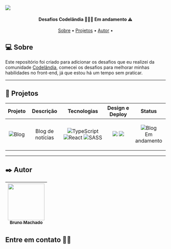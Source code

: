 <a href="https://github.com/brunomdrrosa/DesafiosCodelandia"><img src="https://i.imgur.com/m9XiavF.png"/></a>

<h4 align="center"> 
	Desafios Codelândia 👨🏻‍💻 Em andamento ⚠️
</h4>

<p align="center">
 <a href="#-sobre">Sobre</a> •
 <a href="#-projetos">Projetos</a> •
 <a href="#%EF%B8%8F-autor">Autor</a> • 
</p>

## 💻 Sobre

Este repositório foi criado para adicionar os desafios que eu realizei da comunidade <a href="https://discord.gg/QevDJqCzaY">Codelândia</a>, comecei os desafios para melhorar minhas habilidades no front-end, já que estou há um tempo sem praticar.

---

## 🚧 Projetos


| Projeto | Descrição | Tecnologias | Design e Deploy | Status |
|:---:|:---:|:---:|:---:|---|
| <img src="https://i.imgur.com/00ekMNL.png" alt="Blog"> | Blog de notícias | ![TypeScript](https://img.shields.io/badge/typescript-%23007ACC.svg?style=for-the-badge&logo=typescript&logoColor=white) ![React](https://img.shields.io/badge/react-%2320232a.svg?style=for-the-badge&logo=react&logoColor=%2361DAFB) ![SASS](https://img.shields.io/badge/SASS-hotpink.svg?style=for-the-badge&logo=SASS&logoColor=white) | <a href="https://www.figma.com/file/Yb9IBH56g7T1hdIyZ3BMNO/Desafios---Codel%C3%A2ndia?node-id=0%3A1"><img src="https://img.shields.io/badge/figma-%23F24E1E.svg?style=for-the-badge&logo=figma&logoColor=white"/></a> <a href="http://desafio-codelandia-blog.vercel.app/"><img src="https://img.shields.io/badge/vercel-%23000000.svg?style=for-the-badge&logo=vercel&logoColor=white"/></a> | <p align="center"><img src="https://i.imgur.com/QQksIZo.png" alt="Blog"> <br> Em andamento</p> |


---

## ✒️ Autor

| [<img src="https://avatars.githubusercontent.com/u/75590326?v=4" width=115 > <br> <sub> Bruno Machado </sub>](https://github.com/brunomdrrosa) |
| :--------------------------------------------------------------------------------------------------------------------------------------------: |

<h2 >Entre em contato 🤙🏽</h2>

<div align="center">
<a href="https://linkedin.com/in/bruno-machado-da-rosa/" target="_blank"><img src="https://img.shields.io/badge/Bruno Machado da Rosa-0077B5?style=for-the-badge&logo=linkedin&logoColor=white" alt=""></a>
<a href="mailto:brunomdr46@gmail.com" target="_blank"><img src="https://img.shields.io/badge/brunomdr46@gmail.com-D14836?style=for-the-badge&logo=gmail&logoColor=white" alt=""></a>
</div>

